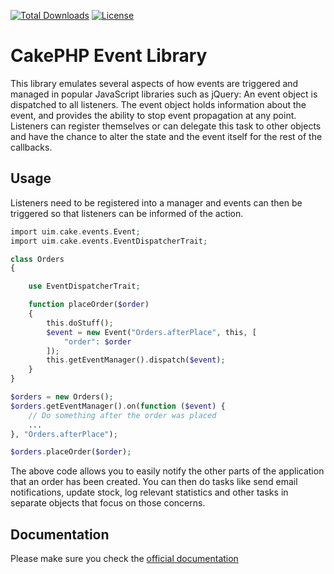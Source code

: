 [![Total Downloads](https://img.shields.io/packagist/dt/cakephp/event.svg?style=flat-square)](https://packagist.org/packages/cakephp/event)
[![License](https://img.shields.io/badge/license-MIT-blue.svg?style=flat-square)](LICENSE.txt)

# CakePHP Event Library

This library emulates several aspects of how events are triggered and managed in popular JavaScript
libraries such as jQuery: An event object is dispatched to all listeners. The event object holds information
about the event, and provides the ability to stop event propagation at any point.
Listeners can register themselves or can delegate this task to other objects and have the chance to alter the
state and the event itself for the rest of the callbacks.

## Usage

Listeners need to be registered into a manager and events can then be triggered so that listeners can be informed
of the action.

```php
import uim.cake.events.Event;
import uim.cake.events.EventDispatcherTrait;

class Orders
{

	use EventDispatcherTrait;

	function placeOrder($order)
	{
		this.doStuff();
		$event = new Event("Orders.afterPlace", this, [
			"order": $order
		]);
		this.getEventManager().dispatch($event);
	}
}

$orders = new Orders();
$orders.getEventManager().on(function ($event) {
	// Do something after the order was placed
	...
}, "Orders.afterPlace");

$orders.placeOrder($order);
```

The above code allows you to easily notify the other parts of the application that an order has been created.
You can then do tasks like send email notifications, update stock, log relevant statistics and other tasks
in separate objects that focus on those concerns.

## Documentation

Please make sure you check the [official documentation](https://book.cakephp.org/4/en/core-libraries/events.html)
